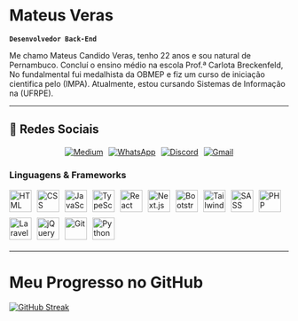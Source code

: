 # **Mateus Veras**  
**`Desenvolvedor Back-End`**  

Me chamo Mateus Candido Veras, tenho 22 anos e sou natural de Pernambuco. Concluí o ensino médio na escola Prof.ª Carlota Breckenfeld, No fundalmental fui medalhista da OBMEP e fiz um curso de iniciação cientifica pelo (IMPA). Atualmente, estou cursando Sistemas de Informação na (UFRPE).

---

## 📲 **Redes Sociais**  

<div style="display: flex; flex-wrap: wrap; gap: 10px; justify-content: center; margin-top: 20px;">
  <a href="https://medium.com/@mateusverascandido" target="_blank">
    <img src="https://img.shields.io/badge/Medium-12100E?style=for-the-badge&logo=medium&logoColor=white" alt="Medium" />
  </a>
  <a href="https://wa.me/5587999163042" target="_blank">
    <img src="https://img.shields.io/badge/WhatsApp-25D366?style=for-the-badge&logo=whatsapp&logoColor=white" alt="WhatsApp" />
  </a>
  <a href="https://discord.com/users/1300847747980591154" target="_blank">
    <img src="https://img.shields.io/badge/Discord-5865F2?style=for-the-badge&logo=discord&logoColor=white" alt="Discord" />
  </a>
  <a href="mailto:mateusverascandido@gmail.com?subject=Contato%20via%20GitHub">
    <img src="https://img.shields.io/badge/Gmail-D14836?style=for-the-badge&logo=gmail&logoColor=white" alt="Gmail" />
  </a>
</div>

### **Linguagens & Frameworks**  
<div style="display: flex; flex-wrap: wrap; gap: 10px; margin-bottom: 20px;">
  <img src="https://cdn.jsdelivr.net/gh/devicons/devicon/icons/html5/html5-original.svg" alt="HTML" title="HTML" width="40" />
  <img src="https://cdn.jsdelivr.net/gh/devicons/devicon/icons/css3/css3-original.svg" alt="CSS" title="CSS" width="40" />
  <img src="https://cdn.jsdelivr.net/gh/devicons/devicon/icons/javascript/javascript-original.svg" alt="JavaScript" title="JavaScript" width="40" />
  <img src="https://cdn.jsdelivr.net/gh/devicons/devicon/icons/typescript/typescript-original.svg" alt="TypeScript" title="TypeScript" width="40" />
  <img src="https://cdn.jsdelivr.net/gh/devicons/devicon/icons/react/react-original.svg" alt="React" title="React" width="40" />
  <img src="https://cdn.jsdelivr.net/gh/devicons/devicon/icons/nextjs/nextjs-original.svg" alt="Next.js" title="Next.js" width="40" />
  <img src="https://cdn.jsdelivr.net/gh/devicons/devicon/icons/bootstrap/bootstrap-original.svg" alt="Bootstrap" title="Bootstrap" width="40" />
  <img src="https://cdn.jsdelivr.net/gh/devicons/devicon/icons/tailwindcss/tailwindcss-original.svg" alt="Tailwind" title="Tailwind" width="40" />
  <img src="https://cdn.jsdelivr.net/gh/devicons/devicon/icons/sass/sass-original.svg" alt="SASS" title="SASS" width="40" />
  <img src="https://cdn.jsdelivr.net/gh/devicons/devicon/icons/php/php-original.svg" alt="PHP" title="PHP" width="40" />
  <img src="https://cdn.jsdelivr.net/gh/devicons/devicon/icons/laravel/laravel-original.svg" alt="Laravel" title="Laravel" width="40" />
  <img src="https://cdn.jsdelivr.net/gh/devicons/devicon/icons/jquery/jquery-original.svg" alt="jQuery" title="jQuery" width="40" />
  <img src="https://cdn.jsdelivr.net/gh/devicons/devicon/icons/git/git-original.svg" alt="Git" title="Git" width="40" />
  <img src="https://cdn.jsdelivr.net/gh/devicons/devicon/icons/python/python-original.svg" alt="Python" title="Python" width="40" />
</div>  

---

# Meu Progresso no GitHub

[![GitHub Streak](https://streak-stats.demolab.com?user=SEU_USERNAME&theme=dark&hide_border=true)](https://git.io/streak-stats)
